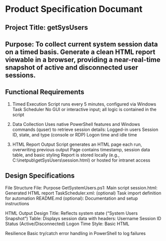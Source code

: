# Product Specification Documant

## Project Title: getSysUsers

## Purpose: To collect current system session data on a timed basis. Generate a clean HTML report viewable in a browser, providing a near-real-time snapshot of active and disconnected user sessions.

## Functional Requirements
1. Timed Execution
Script runs every 5 minutes, configured via Windows Task Scheduler
No GUI or interactive input; all logic is contained in the script

2. Data Collection
Uses native PowerShell features and Windows commands (quser) to retrieve session details:
Logged-in users
Session ID, state, and type (console or RDP)
Logon time and idle time

3. HTML Report Output
Script generates an HTML page each run, overwriting previous output
Page contains timestamp, session data table, and basic styling
Report is stored locally (e.g., C:\inetpub\getSysUsers\session.html) or hosted for intranet access

## Design Specifications
File Structure
File: Purpose
GetSystemUsers.ps1:	Main script
session.html:	Generated HTML report
TaskScheduler.xml: (optional)	Task import definition for automation
README.md (optional):	Documentation and setup instructions

HTML Output Design
Title: Reflects system state (“System Users Snapshot”)
Table: Displays session data with headers:
Username
Session ID
Status (Active/Disconnected)
Logon Time
Style: Basic HTML

Resilience
Basic try/catch error handling in PowerShell to log failures
